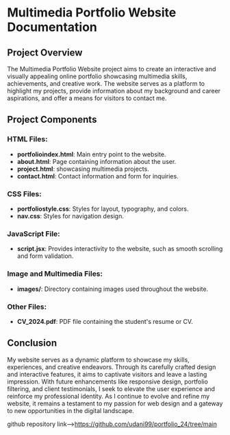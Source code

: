 # Multimedia Portfolio Website Documentation

## Project Overview 

The Multimedia Portfolio Website project aims to create an interactive and visually appealing online portfolio showcasing multimedia skills, achievements, and creative work. The website serves as a platform to highlight my projects, provide information about my background and career aspirations, and offer a means for visitors to contact me.

## Project Components

### HTML Files:

-   **portfolioindex.html**: Main entry point to the website.
-   **about.html**: Page containing information about the user.
-   **project.html**: showcasing multimedia projects.
-   **contact.html**: Contact information and form for inquiries.

### CSS Files:

-   **portfoliostyle.css**: Styles for layout, typography, and colors.
-   **nav.css**: Styles for navigation design.

### JavaScript File:

-   **script.jsx**: Provides interactivity to the website, such as smooth scrolling and form validation.

### Image and Multimedia Files:

-   **images/**: Directory containing images used throughout the website.


### Other Files:

-   **CV_2024.pdf**: PDF file containing the student's resume or CV.




## Conclusion

My website serves as a dynamic platform to showcase my skills, experiences, and creative endeavors. Through its carefully crafted design and interactive features, it aims to captivate visitors and leave a lasting impression. With future enhancements like responsive design, portfolio filtering, and client testimonials, I seek to elevate the user experience and reinforce my professional identity. As I continue to evolve and refine my website, it remains a testament to my passion for web design and a gateway to new opportunities in the digital landscape.

github repository link-->https://github.com/udani99/portfolio_24/tree/main
